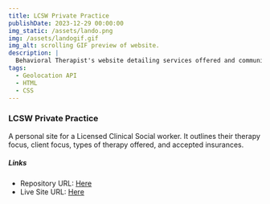 ```yaml
---
title: LCSW Private Practice
publishDate: 2023-12-29 00:00:00
img_static: /assets/lando.png
img: /assets/landogif.gif
img_alt: scrolling GIF preview of website.
description: |
  Behavioral Therapist's website detailing services offered and communities served.
tags:
  - Geolocation API
  - HTML
  - CSS
---
```


### LCSW Private Practice

A personal site for a Licensed Clinical Social worker. It outlines their therapy focus, client focus, types of therapy offered, and accepted insurances.

##### Links

- Repository URL: [Here](https://github.com/codewithjazzy/client_Lando)
- Live Site URL: [Here](https://michelelando.com/)


